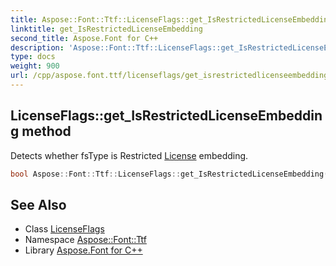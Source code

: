 ```yaml
---
title: Aspose::Font::Ttf::LicenseFlags::get_IsRestrictedLicenseEmbedding method
linktitle: get_IsRestrictedLicenseEmbedding
second_title: Aspose.Font for C++
description: 'Aspose::Font::Ttf::LicenseFlags::get_IsRestrictedLicenseEmbedding method. Detects whether fsType is Restricted License embedding in C++.'
type: docs
weight: 900
url: /cpp/aspose.font.ttf/licenseflags/get_isrestrictedlicenseembedding/
---
```

## LicenseFlags::get_IsRestrictedLicenseEmbedding method


Detects whether fsType is Restricted [License](../../../aspose.font/license/) embedding.

```cpp
bool Aspose::Font::Ttf::LicenseFlags::get_IsRestrictedLicenseEmbedding()
```

## See Also

* Class [LicenseFlags](../)
* Namespace [Aspose::Font::Ttf](../../)
* Library [Aspose.Font for C++](../../../)
